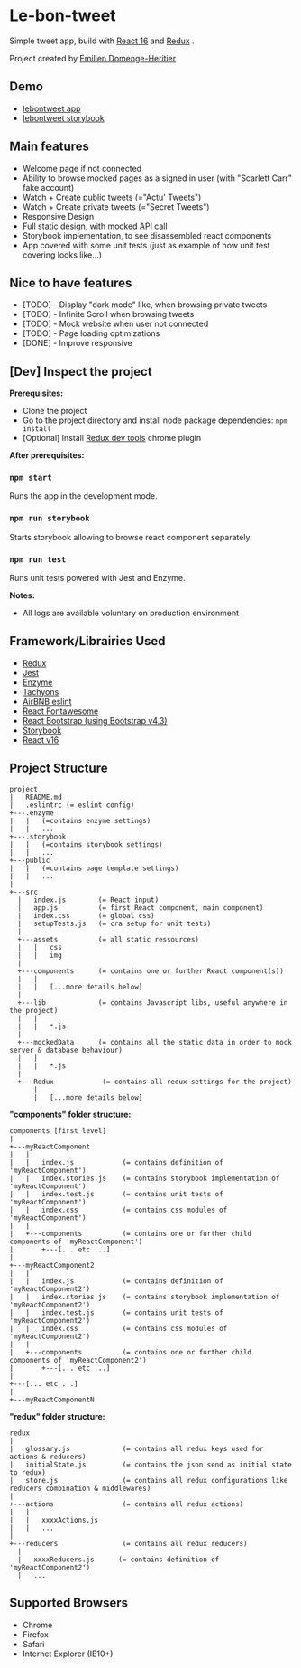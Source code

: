 
  
  
# Le-bon-tweet  
    
Simple tweet app, build with [React 16](https://reactjs.org/) and [Redux](https://github.com/reduxjs/redux) . 
  
Project created by [Emilien Domenge-Heritier](https://www.domenge.fr/)  
## Demo  
  
- [lebontweet app](https://le-bon-tweet.web.app/)   
- [lebontweet storybook](https://le-bon-tweet.web.app/storybook)   
   
  
## Main features  
  
 - Welcome page if not connected
 - Ability to browse mocked pages as a signed in user (with "Scarlett Carr" fake account)
 - Watch + Create public tweets (="Actu' Tweets")
 - Watch + Create private tweets (="Secret Tweets")
 - Responsive Design
 - Full static design, with mocked API call
 - Storybook implementation, to see disassembled react components
 - App covered with some unit tests (just as example of how unit test covering looks like...)
 
## Nice to have features  
  
 - [TODO] - Display "dark mode" like, when browsing private tweets
 - [TODO] - Infinite Scroll when browsing tweets
 - [TODO] - Mock website when user not connected
 - [TODO] - Page loading optimizations
 - [DONE] - Improve responsive
  
 
## [Dev] Inspect the project   
  
**Prerequisites:**  
 - Clone the project  
 - Go to the project directory and install node package dependencies: `npm install` 
 - [Optional] Install [Redux dev tools](https://chrome.google.com/webstore/detail/redux-devtools/lmhkpmbekcpmknklioeibfkpmmfibljd?hl=en) chrome plugin
  
**After prerequisites:**  
  
### `npm start`  
  
Runs the app in the development mode.
  
  
### `npm run storybook`  
  
Starts storybook allowing to browse react component separately. 

### `npm run test`   

Runs unit tests powered with Jest and Enzyme. 
  
  
**Notes:**  
- All logs are available voluntary on production environment

## Framework/Librairies Used  
  
 - [Redux](https://github.com/reduxjs/redux)  
 - [Jest](https://jestjs.io/)  
 - [Enzyme](https://github.com/airbnb/enzyme)  
 - [Tachyons](https://github.com/tachyons-css/tachyons/)  
 - [AirBNB eslint](https://www.npmjs.com/package/eslint-config-airbnb)  
 - [React Fontawesome](https://github.com/FortAwesome/react-fontawesome)  
 - [React Bootstrap (using Bootstrap v4.3)](https://react-bootstrap.github.io/)  
 - [Storybook](https://www.learnstorybook.com/)  
 - [React v16](https://github.com/facebook/create-react-app)  
  
## Project Structure
 
  ```
project
|   README.md
|   .eslintrc (= eslint config) 
+---.enzyme
|   |   (=contains enzyme settings)
|   |   ...
+---.storybook
|   |   (=contains storybook settings)
|   |   ...
+---public
|   |   (=contains page template settings)
|   |   ...
|
+---src
    |   index.js        (= React input)
    |   app.js          (= first React component, main component)
    |   index.css       (= global css)
    |   setupTests.js   (= cra setup for unit tests)
    |
    +---assets          (= all static ressources)
    |   |   css
    |   |   img
    |   
    +---components      (= contains one or further React component(s))
    |   |   
    |   |   [...more details below] 
    |   
    +---lib             (= contains Javascript libs, useful anywhere in the project)
    |   |   
    |   |   *.js
    |   
    +---mockedData      (= contains all the static data in order to mock server & database behaviour)
    |   |   
    |   |   *.js
    |   
    +---Redux            (= contains all redux settings for the project)
        |   
        |   [...more details below] 
```

**"components" folder structure:**  
  ```
components [first level]
|   
+---myReactComponent
|   |   
|   |   index.js            (= contains definition of 'myReactComponent')
|   |   index.stories.js    (= contains storybook implementation of 'myReactComponent')
|   |   index.test.js       (= contains unit tests of 'myReactComponent')
|   |   index.css           (= contains css modules of 'myReactComponent')
|   |   
|   +---components          (= contains one or further child components of 'myReactComponent')
|       +---[... etc ...]
|
+---myReactComponent2
|   |   
|   |   index.js            (= contains definition of 'myReactComponent2')
|   |   index.stories.js    (= contains storybook implementation of 'myReactComponent2')
|   |   index.test.js       (= contains unit tests of 'myReactComponent2')
|   |   index.css           (= contains css modules of 'myReactComponent2')
|   |   
|   +---components          (= contains one or further child components of 'myReactComponent2')
|       +---[... etc ...]
|
+---[... etc ...]
|
+---myReactComponentN

```
**"redux" folder structure:**  
 ```
redux
|
|   glossary.js             (= contains all redux keys used for actions & reducers)
|   initialState.js         (= contains the json send as initial state to redux)
|   store.js                (= contains all redux configurations like reducers combination & middlewares)
|   
+---actions                 (= contains all redux actions)
|   |   
|   |   xxxxActions.js         
|   |   ...
|
+---reducers                (= contains all redux reducers)
   |   
   |   xxxxReducers.js      (= contains definition of 'myReactComponent2')
   |   ...

```

## Supported Browsers  
  
 - Chrome  
 - Firefox  
 - Safari  
 - Internet Explorer (IE10+)  
